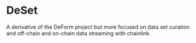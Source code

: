# DeSet
A derivative of the DeForm project but more focused on data set curation and off-chain and on-chain data streaming with chainlink.
